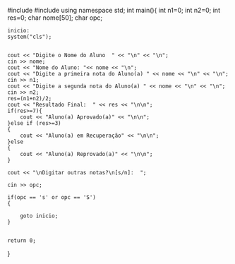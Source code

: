 #include <iostream>
#include <cstdlib>
using namespace std;
int main(){
	int n1=0;
	int n2=0;
	int res=0;
	char nome[50];
	char opc;
	
	inicio:
	system("cls");
				
				
	cout << "Digite o Nome do Aluno  " << "\n" << "\n";
	cin >> nome;
	cout << "Nome do Aluno: "<< nome << "\n";
	cout << "Digite a primeira nota do Aluno(a) " << nome << "\n" << "\n";
	cin >> n1;
	cout << "Digite a segunda nota do Aluno(a) " << nome << "\n" << "\n";
	cin >> n2;
	res=(n1+n2)/2;
	cout << "Resultado Final:  " << res << "\n\n";
	if(res>=7){
		cout << "Aluno(a) Aprovado(a)" << "\n\n";
	}else if (res>=3)
	{
		cout << "Aluno(a) em Recuperação" << "\n\n";
	}else
	{
		cout << "Aluno(a) Reprovado(a)" << "\n\n";
	}
	
	cout << "\nDigitar outras notas?\n[s/n]:  ";
	
	cin >> opc;
	
	if(opc == 's' or opc == 'S')
	{
	
		goto inicio;
	}
	
			
	return 0;
}


